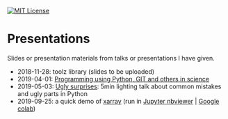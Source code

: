 [![MIT License](https://img.shields.io/github/license/lumbric/presentations.svg)](https://choosealicense.com/licenses/mit)

# Presentations

Slides or presentation materials from talks or presentations I have given.

- 2018-11-28: toolz library (slides to be uploaded)
- 2019-04-01: [Programming using Python, GIT and others in science](https://github.com/lumbric/python_git_programming_course)
- 2019-05-03: [Ugly surprises](https://github.com/lumbric/ugly-surprises): 5min lighting talk about common mistakes and ugly parts in Python
- 2019-09-25: a quick demo of [xarray](2019-09-25_pyugat_xarray_overview/xarray-demo.ipynb) (run in [Jupyter nbviewer](https://nbviewer.jupyter.org/github/lumbric/presentations/blob/master/2019-09-25_pyugat_xarray_overview/xarray-demo.ipynb) | [Google colab](https://colab.research.google.com/github/lumbric/presentations/blob/master/2019-09-25_pyugat_xarray_overview/xarray-demo.ipynb))
